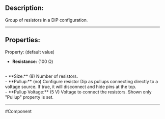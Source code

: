 ## Description:

Group of resistors in a DIP configuration.

---

## Properties:
Property: (default value)

- **Resistance:** (100 Ω)
<br>
- **Size:** (8)
   Number of resistors.
<br>
- **Pullup:** (no)
   Configure resistor Dip as pullups connecting directly to a voltage source.
   If true, it will disconnect and hide pins at the top.
<br>
- **Pullup Voltage:** (5 V)
   Voltage to connect the resistors.
   Shown only "Pullup" property is set.


---

#Component 